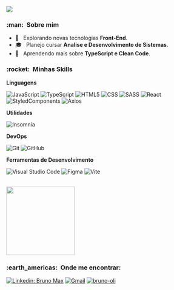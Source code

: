 
![](https://komarev.com/ghpvc/?username=bruno-oliSwerts&color=006bed)

<h3> :man: &nbsp;Sobre mim </h3>

- 🤔 &nbsp; Explorando novas tecnologias **Front-End**.
- 🎓 &nbsp; Planejo cursar **Analise e Desenvolvimento de Sistemas**.
- 🌱 &nbsp; Aprendendo mais sobre **TypeScript e Clean Code**.

<h3> :rocket: &nbsp;Minhas Skills </h3>

**Linguagens**

  ![JavaScript](https://img.shields.io/badge/-JavaScript-333333?style=flat&logo=javascript)
  ![TypeScript](https://img.shields.io/badge/-TypeScript-333333?style=flat&logo=typescript)
  ![HTML5](https://img.shields.io/badge/-HTML5-333333?style=flat&logo=HTML5)
  ![CSS](https://img.shields.io/badge/-CSS-333333?style=flat&logo=CSS3&logoColor=1572B6)
  ![SASS](https://img.shields.io/badge/-SASS-333333?style=flat&logo=SASS)
  ![React](https://img.shields.io/badge/-React-333333?style=flat&logo=react)
  ![StyledComponents](https://img.shields.io/badge/-StyledComponents-333333?style=flat&logo=styled-components)
  ![Axios](https://img.shields.io/badge/-Axios-333333?style=flat&logo=axios)

**Utilidades**

  ![Insomnia](https://img.shields.io/badge/-Insomnia-333333?style=flat&logo=insomnia)

**DevOps**

  ![Git](https://img.shields.io/badge/-Git-333333?style=flat&logo=git)
  ![GitHub](https://img.shields.io/badge/-GitHub-333333?style=flat&logo=github)
  
**Ferramentas de Desenvolvimento**

  ![Visual Studio Code](https://img.shields.io/badge/-Visual%20Studio%20Code-333333?style=flat&logo=visual-studio-code&logoColor=007ACC)
  ![Figma](https://img.shields.io/badge/-Figma-333333?style=flat&logo=figma)
  ![Vite](https://img.shields.io/badge/-Vite-333333?style=flat&logo=vite)

<br/>

<a href="https://github.com/bruno-oli">
  <img height="180em" src="https://github-readme-stats.vercel.app/api?username=bruno-oli&theme=dracula&show_icons=true" />
</a>

<br/>

<h3> :earth_americas: &nbsp;Onde me encontrar: </h3> 

[![Linkedin: Bruno Max](https://img.shields.io/badge/-Bruno-blue?style=flat-square&logo=Linkedin&logoColor=white&link=https://www.linkedin.com/in/bruno-max-3665b3223/)](https://www.linkedin.com/in/bruno-max-3665b3223/)
[![Gmail](https://img.shields.io/badge/-brunomax84411@gmail.com-006bed?style=flat-square&logo=Gmail&logoColor=white&link=mailto:brunomax84411@gmail.com)](mailto:brunomax84411@gmail.com)
[![bruno-oli]( https://img.shields.io/github/followers/bruno-oli?label=follow&style=social)](https://github.com/bruno-oli)
